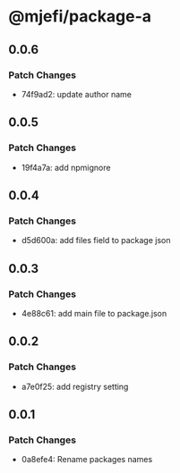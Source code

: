 # @mjefi/package-a

## 0.0.6

### Patch Changes

- 74f9ad2: update author name

## 0.0.5

### Patch Changes

- 19f4a7a: add npmignore

## 0.0.4

### Patch Changes

- d5d600a: add files field to package json

## 0.0.3

### Patch Changes

- 4e88c61: add main file to package.json

## 0.0.2

### Patch Changes

- a7e0f25: add registry setting

## 0.0.1

### Patch Changes

- 0a8efe4: Rename packages names
